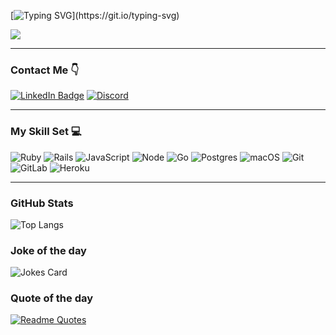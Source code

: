 [![Typing SVG](https://readme-typing-svg.herokuapp.com?font=Press+Start+2P&color=6EF72C&lines=Hi!+I'm+Sergey!)](https://git.io/typing-svg)


![](https://komarev.com/ghpvc/?username=Amanetes&style=for-the-badge)

---

### Contact Me 👇
[![LinkedIn Badge](https://img.shields.io/badge/LinkedIn-0077B5?style=for-the-badge&logo=linkedin&logoColor=white)](https://www.linkedin.com/in/sergey-fatyukhin-241b38b2/)
[![Discord](https://img.shields.io/badge/Discord-%235865F2.svg?style=for-the-badge&logo=discord&logoColor=white)](https://discordapp.com/users/995960910311080036)

---

### My Skill Set  💻

![Ruby](https://img.shields.io/badge/ruby-%23CC342D.svg?style=for-the-badge&logo=ruby&logoColor=white)
![Rails](https://img.shields.io/badge/rails-%23CC0000.svg?style=for-the-badge&logo=ruby-on-rails&logoColor=white)
![JavaScript](https://img.shields.io/badge/JavaScript-F7DF1E?style=for-the-badge&logo=javascript&logoColor=black)
![Node](https://img.shields.io/badge/Node.js-43853D?style=for-the-badge&logo=node.js&logoColor=white)
![Go](https://img.shields.io/badge/Go-00ADD8?logo=Go&logoColor=white&style=for-the-badge)
![Postgres](https://img.shields.io/badge/postgres-%23316192.svg?style=for-the-badge&logo=postgresql&logoColor=white)
![macOS](https://img.shields.io/badge/mac%20os-000000?style=for-the-badge&logo=macos&logoColor=F0F0F0)
![Git](https://img.shields.io/badge/git-%23F05033.svg?style=for-the-badge&logo=git&logoColor=white)
![GitLab](https://img.shields.io/badge/gitlab-%23181717.svg?style=for-the-badge&logo=gitlab&logoColor=white)
![Heroku](https://img.shields.io/badge/Heroku-430098?style=for-the-badge&logo=heroku&logoColor=white)

---

### GitHub Stats
  ![Top Langs](https://github-readme-stats.vercel.app/api/top-langs/?username=amanetes&size_weight=0.5&count_weight=0.5)
  
### Joke of the day

![Jokes Card](https://readme-jokes.vercel.app/api)

### Quote of the day

[![Readme Quotes](https://quotes-github-readme.vercel.app/api?type=horizontal&theme=monokai)](https://github.com/piyushsuthar/github-readme-quotes)
<!---
Amanetes/Amanetes is a ✨ special ✨ repository because its `README.md` (this file) appears on your GitHub profile.
You can click the Preview link to take a look at your changes.
--->
